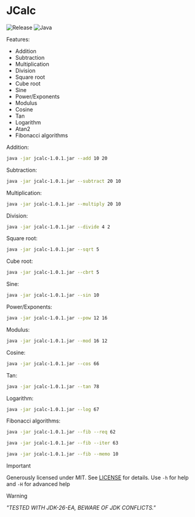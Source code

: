 # JCalc
![Release](https://img.shields.io/badge/release-1.0.1-blue) ![Java](https://img.shields.io/badge/Java-OpenJDK-brightgreen?logo=java&logoColor=white)

 Features: 
- Addition
- Subtraction
- Multiplication
- Division
- Square root
- Cube root
- Sine
- Power/Exponents
- Modulus
- Cosine
- Tan
- Logarithm
- Atan2
- Fibonacci algorithms

Addition:
```bash
java -jar jcalc-1.0.1.jar --add 10 20
```
Subtraction:
```bash
java -jar jcalc-1.0.1.jar --subtract 20 10
```
Multiplication:
```bash
java -jar jcalc-1.0.1.jar --multiply 20 10
```
Division:
```bash
java -jar jcalc-1.0.1.jar --divide 4 2
```
Square root:
```bash
java -jar jcalc-1.0.1.jar --sqrt 5
```
Cube root:
```bash
java -jar jcalc-1.0.1.jar --cbrt 5
```
Sine:
```bash
java -jar jcalc-1.0.1.jar --sin 10
```
Power/Exponents:
```bash
java -jar jcalc-1.0.1.jar --pow 12 16
```
Modulus:
```bash
java -jar jcalc-1.0.1.jar --mod 16 12
```
Cosine:
```bash
java -jar jcalc-1.0.1.jar --cos 66 
```
Tan:
```bash
java -jar jcalc-1.0.1.jar --tan 78
```
Logarithm:
```bash
java -jar jcalc-1.0.1.jar --log 67
```
Fibonacci algorithms:
```bash
java -jar jcalc-1.0.1.jar --fib --req 62
```
```bash
java -jar jcalc-1.0.1.jar --fib --iter 63
```
```bash
java -jar jcalc-1.0.1.jar --fib --memo 10
```

> [!IMPORTANT]
> Generously licensed under MIT. See [LICENSE](/docs/LICENSE) for details.
> Use `-h` for help and `-H` for advanced help

> [!WARNING]
> *"TESTED WITH JDK-26-EA, BEWARE OF JDK CONFLICTS."*
